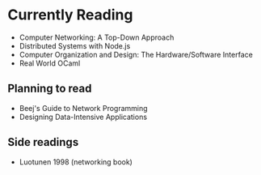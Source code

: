 # Currently Reading
- Computer Networking: A Top-Down Approach
- Distributed Systems with Node.js 
- Computer Organization and Design: The Hardware/Software Interface
- Real World OCaml

## Planning to read

- Beej's Guide to Network Programming
- Designing Data-Intensive Applications 

## Side readings
* Luotunen 1998 (networking book)
